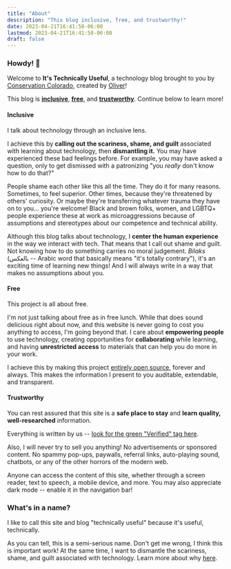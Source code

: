 ```yaml
---
title: "About"
description: "This blog inclusive, free, and trustworthy!"
date: 2023-04-21T16:41:58-06:00
lastmod: 2023-04-21T16:41:58-06:00
draft: false
---
```


### Howdy! 🤠

Welcome to **It's Technically Useful**, a technology blog brought to you by [Conservation
Colorado](https://conservationco.org/), created by [Oliver](https://github.com/OliverAbdulrahim)!

This blog is  [**inclusive**](#inclusive), [**free**](#free), and [**trustworthy**](#trustworthy). Continue below to 
learn more!

#### Inclusive

I talk about technology through an inclusive lens.

I achieve this by **calling out the scariness, shame, and guilt** associated with learning about technology, then
**dismantling it.** You may have experienced these bad feelings before. For example, you may have asked a question, only
to get dismissed with a patronizing "you *really* don't know how to do that?"

People shame each other like this all the time. They do it for many reasons. Sometimes, to feel superior. Other times,
because they're threatened by others' curiosity. Or maybe they're transferring whatever trauma they have on to you...
you're welcome! Black and brown folks, women, and LGBTQ+ people experience these at work as microaggressions because of
assumptions and stereotypes about our competence and technical ability.

Although this blog talks about technology, I **center the human experience** in the way we interact with tech. That
means that I call out shame and guilt. Not knowing how to do something carries no moral judgement. *Bilaks* (بالعكس --
Arabic word that basically means "it's totally contrary"), it's an exciting time of learning new things! And I will
always write in a way that makes no assumptions about you.

#### Free

This project is all about free.

I'm not just talking about free as in free lunch. While that does sound delicious right about now, and this website is
never going to cost you anything to access, I'm going beyond that. I care about **empowering people** to use
technology, creating opportunities for **collaborating** while learning, and having **unrestricted access** to
materials that can help you do more in your work.

I achieve this by making this
project [entirely open source](https://github.com/ConservationColorado/its-technically-useful), forever and always. This
makes the information I present to you auditable, extendable, and transparent.

#### Trustworthy

You can rest assured that this site is a **safe place to stay** and **learn quality, well-researched** information.

Everything is written by
us -- [look for the green "Verified" tag here](https://github.com/ConservationColorado/its-technically-useful/commits/main).

Also, I will never try to sell you anything! No advertisements or sponsored content. No spammy pop-ups, paywalls,
referral links, auto-playing sound, chatbots, or any of the other horrors of the modern web.

Anyone can access the content of this site, whether through a screen reader, text to speech, a mobile device, and more.
You may also appreciate dark mode -- enable it in the navigation bar!

### What's in a name?

I like to call this site and blog "technically useful" because it's useful, technically.

As you can tell, this is a semi-serious name. Don't get me wrong, I think this is important work! At the same time, I
want to dismantle the scariness, shame, and guilt associated with technology. Learn more about
why [here](#inclusive).
